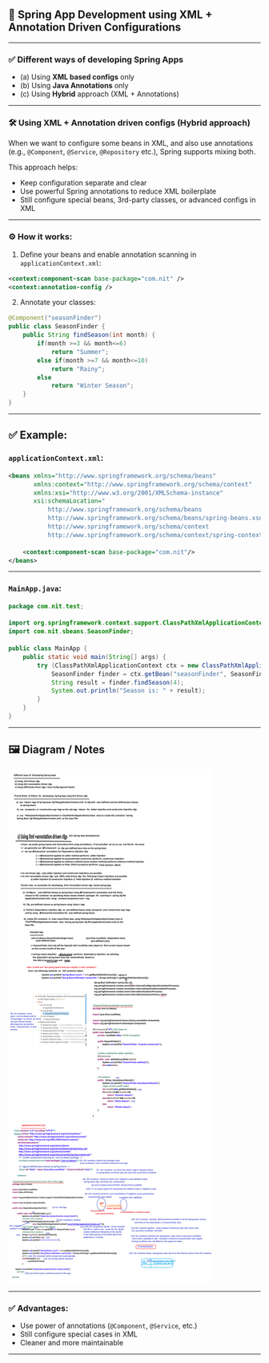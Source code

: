 ## 🌱 **Spring App Development using XML + Annotation Driven Configurations**

---

### ✅ **Different ways of developing Spring Apps**

* (a) Using **XML based configs** only
* (b) Using **Java Annotations** only
* (c) Using **Hybrid** approach (XML + Annotations)

---

### 🛠 **Using XML + Annotation driven configs (Hybrid approach)**

When we want to configure some beans in XML, and also use annotations (e.g., `@Component`, `@Service`, `@Repository` etc.),
Spring supports mixing both.

This approach helps:

* Keep configuration separate and clear
* Use powerful Spring annotations to reduce XML boilerplate
* Still configure special beans, 3rd-party classes, or advanced configs in XML

---

### ⚙ **How it works:**

1. Define your beans and enable annotation scanning in `applicationContext.xml`:

```xml
<context:component-scan base-package="com.nit" />
<context:annotation-config />
```

2. Annotate your classes:

```java
@Component("seasonFinder")
public class SeasonFinder {
    public String findSeason(int month) {
        if(month >=3 && month<=6)
            return "Summer";
        else if(month >=7 && month<=10)
            return "Rainy";
        else
            return "Winter Season";
    }
}
```

---

## ✅ **Example:**

### `applicationContext.xml`:

```xml
<beans xmlns="http://www.springframework.org/schema/beans"
       xmlns:context="http://www.springframework.org/schema/context"
       xmlns:xsi="http://www.w3.org/2001/XMLSchema-instance"
       xsi:schemaLocation="
           http://www.springframework.org/schema/beans
           http://www.springframework.org/schema/beans/spring-beans.xsd
           http://www.springframework.org/schema/context
           http://www.springframework.org/schema/context/spring-context.xsd">

    <context:component-scan base-package="com.nit"/>
</beans>
```

---

### `MainApp.java`:

```java
package com.nit.test;

import org.springframework.context.support.ClassPathXmlApplicationContext;
import com.nit.sbeans.SeasonFinder;

public class MainApp {
    public static void main(String[] args) {
        try (ClassPathXmlApplicationContext ctx = new ClassPathXmlApplicationContext("applicationContext.xml")) {
            SeasonFinder finder = ctx.getBean("seasonFinder", SeasonFinder.class);
            String result = finder.findSeason(4);
            System.out.println("Season is: " + result);
        }
    }
}
```

---

## 🖼 **Diagram / Notes**

![Spring App using xml+annotation](https://github.com/lalitpatil891/Code-with-SpringBoot/blob/main/SBMS/SpringCore/NTSPBMS718-%20Session11-Spring%20App%20development%20using%20xml%2Bannotation%20driven%20cfgs%20.png)

---

### ✅ **Advantages:**

* Use power of annotations (`@Component`, `@Service`, etc.)
* Still configure special cases in XML
* Cleaner and more maintainable

---
